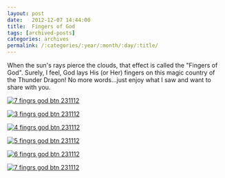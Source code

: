 ```yaml
---
layout: post
date:	2012-12-07 14:44:00
title:  Fingers of God
tags: [archived-posts]
categories: archives
permalink: /:categories/:year/:month/:day/:title/
---
```

When the sun's rays pierce the clouds, that effect is called the "Fingers of God". Surely, I feel, God lays His (or Her) fingers on this magic country of the Thunder Dragon! No more words...just enjoy what I saw and want to share with you.


<a href="http://s1264.photobucket.com/albums/jj483/mnypx/?action=view&amp;current=DSC05075.jpg" target="_blank"><img src="http://i1264.photobucket.com/albums/jj483/mnypx/DSC05075.jpg" border="0" alt="7  fingrs god  btn 231112"></a>

<a href="http://s1264.photobucket.com/albums/jj483/mnypx/?action=view&amp;current=DSC05118.jpg" target="_blank"><img src="http://i1264.photobucket.com/albums/jj483/mnypx/DSC05118.jpg" border="0" alt="3  fingrs god  btn 231112"></a>

<a href="http://s1264.photobucket.com/albums/jj483/mnypx/?action=view&amp;current=DSC05100.jpg" target="_blank"><img src="http://i1264.photobucket.com/albums/jj483/mnypx/DSC05100.jpg" border="0" alt="4  fingrs god  btn 231112"></a>


<a href="http://s1264.photobucket.com/albums/jj483/mnypx/?action=view&amp;current=DSC05096.jpg" target="_blank"><img src="http://i1264.photobucket.com/albums/jj483/mnypx/DSC05096.jpg" border="0" alt="5  fingrs god  btn 231112"></a>

<a href="http://s1264.photobucket.com/albums/jj483/mnypx/?action=view&amp;current=DSC05091.jpg" target="_blank"><img src="http://i1264.photobucket.com/albums/jj483/mnypx/DSC05091.jpg" border="0" alt="6  fingrs god  btn 231112"></a>

<a href="http://s1264.photobucket.com/albums/jj483/mnypx/?action=view&amp;current=DSC05075.jpg" target="_blank"><img src="http://i1264.photobucket.com/albums/jj483/mnypx/DSC05075.jpg" border="0" alt="7  fingrs god  btn 231112"></a>
